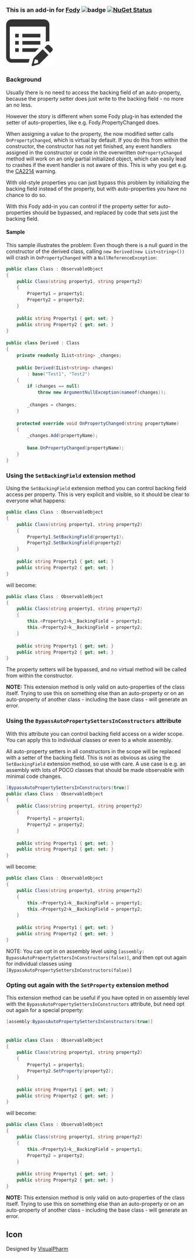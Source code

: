 ### This is an add-in for [Fody](https://github.com/Fody/Fody/) ![badge](https://tom-englert.visualstudio.com/_apis/public/build/definitions/75bf84d2-d359-404a-a712-07c9f693f635/12/badge) [![NuGet Status](http://img.shields.io/nuget/v/AutoProperties.Fody.svg?style=flat-square)](https://www.nuget.org/packages/AutoProperties.Fody)
![Icon](Icons/package_icon.png)

### Background

Usually there is no need to access the backing field of an auto-property, because the property setter does just write to the backing field - no more an no less.<para/>

However the story is different when some Fody plug-in has extended the setter of auto-properties, like e.g. Fody.PropertyChanged does.

When assigning a value to the property, the now modified setter calls `OnPropertyChanged`, which is virtual by default.
If you do this from within the constructor, the constructor has not yet finished, any event handlers assigned in the constructor or code in the overwritten `OnPropertyChanged` method will work on an only partial initialized object, 
which can easily lead to crashes if the event handler is not aware of this. This is why you get e.g. the [CA2214](https://msdn.microsoft.com/en-us/library/ms182331.aspx) warning.

With old-style properties you can just bypass this problem by initializing the backing field instead of the property, but with auto-properties you have no chance to do so.

With this Fody add-in you can control if the property setter for auto-properties should be bypassed, and replaced by code that sets just the backing field.

#### Sample
This sample illustrates the problem: Even though there is a null guard in the constructor of the derived class, calling `new Derived(new List<string>())` will 
crash in `OnPropertyChanged` with a `NullReferenceException`:
```C#
public class Class : ObservableObject
{
    public Class(string property1, string property2)
    {
        Property1 = property1;
        Property2 = property2;
    }

    public string Property1 { get; set; }
    public string Property2 { get; set; }
}

public class Derived : Class
{
    private readonly IList<string> _changes;

    public Derived(IList<string> changes)
        : base("Test1", "Test2")
    {
        if (changes == null)
            throw new ArgumentNullException(nameof(changes));

        _changes = changes;
    }

    protected override void OnPropertyChanged(string propertyName)
    {
        _changes.Add(propertyName);

        base.OnPropertyChanged(propertyName);
    }
}
```

### Using the `SetBackingField` extension method
Using the `SetBackingField` extension method you can control backing field access per property. 
This is very explicit and visible, so it should be clear to everyone what happens:

```C#
public class Class : ObservableObject
{
    public Class(string property1, string property2)
    {
        Property1.SetBackingField(property1);
        Property2.SetBackingField(property2)
    }

    public string Property1 { get; set; }
    public string Property2 { get; set; }
}
```
will become:
```C#
public class Class : ObservableObject
{
    public Class(string property1, string property2)
    {
        this.<Property1>k__BackingField = property1;
        this.<Property2>k__BackingField = property2;
    }

    public string Property1 { get; set; }
    public string Property2 { get; set; }
}
```

The property setters will be bypassed, and no virtual method will be called from within the constructor. 

**NOTE:** This extension method is only valid on auto-properties of the class itself. 
Trying to use this on something else than an auto-property or on an auto-property of another class - including the base class - will 
generate an error.

### Using the `BypassAutoPropertySettersInConstructors` attribute
With this attribute you can control backing field access on a wider scope. 
You can apply this to individual classes or even to a whole assembly.

All auto-property setters in all constructors in the scope will be replaced with a setter of the backing field.
This is not as obvious as using the `SetBackingField` extension method, so use with care. 
A use case is e.g. an assembly with lots of POCO classes that should be made observable with minimal code changes.

```C#
[BypassAutoPropertySettersInConstructors(true)]
public class Class : ObservableObject
{
    public Class(string property1, string property2)
    {
        Property1 = property1;
        Property2 = property2;
    }

    public string Property1 { get; set; }
    public string Property2 { get; set; }
}
```
will become:
```C#
public class Class : ObservableObject
{
    public Class(string property1, string property2)
    {
        this.<Property1>k__BackingField = property1;
        this.<Property2>k__BackingField = property2;
    }

    public string Property1 { get; set; }
    public string Property2 { get; set; }
}
```
NOTE: You can opt in on assembly level using `[assembly: BypassAutoPropertySettersInConstructors(false)]`, and then opt out again for individual classes using `[BypassAutoPropertySettersInConstructors(false)]`

### Opting out again with the `SetProperty` extension method
This extension method can be useful if you have opted in on assembly level with the `BypassAutoPropertySettersInConstructors` attribute, but 
need opt out again for a special property:
```C#
[assembly:BypassAutoPropertySettersInConstructors(true)]


public class Class : ObservableObject
{
    public Class(string property1, string property2)
    {
        Property1 = property1;
        Property2.SetProperty(property2);
    }

    public string Property1 { get; set; }
    public string Property2 { get; set; }
}
```
will become:
```C#
public class Class : ObservableObject
{
    public Class(string property1, string property2)
    {
        this.<Property1>k__BackingField = property1;
        Property2 = property2;
    }

    public string Property1 { get; set; }
    public string Property2 { get; set; }
}
```
**NOTE:** This extension method is only valid on auto-properties of the class itself. 
Trying to use this on something else than an auto-property or on an auto-property of another class - including the base class - will 
generate an error.

## Icon

Designed by [VisualPharm](http://www.visualpharm.com/)
